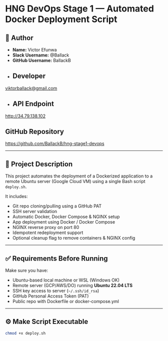 # HNG DevOps Stage 1 — Automated Docker Deployment Script

## 👤 Author
- **Name:** Victor Efunwa  
- **Slack Username:** @Ballack  
- **GitHub Username:** BallackB
- ## Developer
viktorballack@gmail.com
-  ## API Endpoint
http://34.79.138.102
## GitHub Repository
https://github.com/BallackB/hng-stage1-devops

---

## 📌 Project Description
This project automates the deployment of a Dockerized application to a remote Ubuntu server (Google Cloud VM) using a single Bash script `deploy.sh`.  

It includes:
- Git repo cloning/pulling using a GitHub PAT
- SSH server validation
- Automatic Docker, Docker Compose & NGINX setup
- App deployment using Docker / Docker Compose
- NGINX reverse proxy on port 80
- Idempotent redeployment support
- Optional cleanup flag to remove containers & NGINX config

---

## ✅ Requirements Before Running

Make sure you have:
- Ubuntu-based local machine or WSL (Windows OK)
- Remote server (GCP/AWS/DO) running **Ubuntu 22.04 LTS**
- SSH key access to server (`~/.ssh/id_rsa`)
- GitHub Personal Access Token (PAT)
- Public repo with Dockerfile or docker-compose.yml

---

## ⚙️ Make Script Executable

```bash
chmod +x deploy.sh
